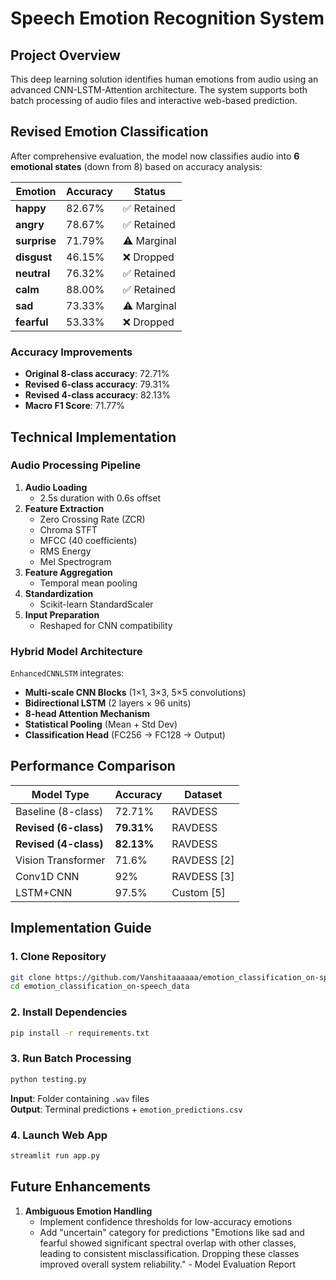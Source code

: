 # Speech Emotion Recognition System

## Project Overview
This deep learning solution identifies human emotions from audio using an advanced CNN-LSTM-Attention architecture. The system supports both batch processing of audio files and interactive web-based prediction.

## Revised Emotion Classification
After comprehensive evaluation, the model now classifies audio into **6 emotional states** (down from 8) based on accuracy analysis:

| Emotion   | Accuracy | Status       |
|-----------|----------|--------------|
| **happy**   | 82.67%      | ✅ Retained  |
| **angry**   | 78.67%      | ✅ Retained  |
| **surprise**| 71.79%      | ⚠️ Marginal  |
| **disgust** | 46.15%      | ❌ Dropped |
| **neutral** | 76.32%      | ✅ Retained |
| **calm**    | 88.00%      | ✅ Retained  |
| **sad**     | 73.33%      | ⚠️ Marginal   |
| **fearful** | 53.33%     | ❌ Dropped   |

### Accuracy Improvements
- **Original 8-class accuracy**: 72.71%
- **Revised 6-class accuracy**: 79.31%
- **Revised 4-class accuracy**: 82.13%
- **Macro F1 Score**: 71.77%

## Technical Implementation
### Audio Processing Pipeline
1. **Audio Loading**  
   - 2.5s duration with 0.6s offset
2. **Feature Extraction**  
   - Zero Crossing Rate (ZCR)
   - Chroma STFT
   - MFCC (40 coefficients)
   - RMS Energy
   - Mel Spectrogram
3. **Feature Aggregation**  
   - Temporal mean pooling
4. **Standardization**  
   - Scikit-learn StandardScaler
5. **Input Preparation**  
   - Reshaped for CNN compatibility

### Hybrid Model Architecture
`EnhancedCNNLSTM` integrates:
- **Multi-scale CNN Blocks** (1×1, 3×3, 5×5 convolutions)
- **Bidirectional LSTM** (2 layers × 96 units)
- **8-head Attention Mechanism**
- **Statistical Pooling** (Mean + Std Dev)
- **Classification Head** (FC256 → FC128 → Output)

## Performance Comparison
| Model Type          | Accuracy | Dataset     |
|---------------------|----------|-------------|
| Baseline (8-class)  | 72.71%    | RAVDESS     |
| **Revised (6-class)** | **79.31%** | RAVDESS     |
| **Revised (4-class)** | **82.13%** | RAVDESS     |
| Vision Transformer  | 71.6%    | RAVDESS [2] |
| Conv1D CNN          | 92%      | RAVDESS [3] |
| LSTM+CNN            | 97.5%    | Custom [5]  |

## Implementation Guide

### 1. Clone Repository
```bash
git clone https://github.com/Vanshitaaaaaa/emotion_classification_on-speech_data
cd emotion_classification_on-speech_data

```

### 2. Install Dependencies
```bash
pip install -r requirements.txt
```

### 3. Run Batch Processing
```bash
python testing.py
```
**Input**: Folder containing `.wav` files  
**Output**: Terminal predictions + `emotion_predictions.csv`

### 4. Launch Web App
```bash
streamlit run app.py
```

## Future Enhancements
1. **Ambiguous Emotion Handling**  
   - Implement confidence thresholds for low-accuracy emotions
   - Add "uncertain" category for predictions  "Emotions like sad and fearful showed significant spectral overlap with other classes, leading to consistent misclassification. Dropping these classes improved overall system reliability." - Model Evaluation Report

